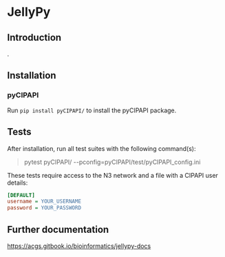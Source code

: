 # JellyPy

## Introduction
.

## Installation

### pyCIPAPI
Run `pip install pyCIPAPI/` to install the pyCIPAPI package.

## Tests
After installation, run all test suites with the following command(s):
> pytest pyCIPAPI/ --pconfig=pyCIPAPI/test/pyCIPAPI_config.ini

These tests require access to the N3 network and a file with a CIPAPI user details:
```pyCIPAPI_config.ini
[DEFAULT]
username = YOUR_USERNAME
password = YOUR_PASSWORD
```

## Further documentation
https://acgs.gitbook.io/bioinformatics/jellypy-docs
